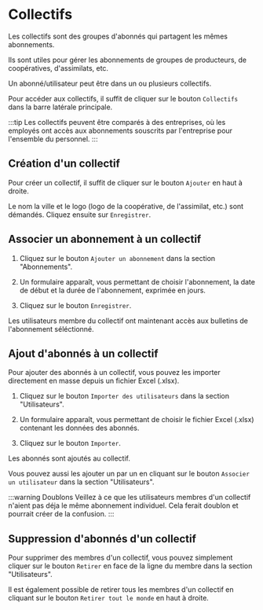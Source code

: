 # Collectifs

Les collectifs sont des groupes d'abonnés qui partagent les mêmes abonnements.

Ils sont utiles pour gérer les abonnements de groupes de producteurs, de coopératives, d'assimilats, etc.

Un abonné/utilisateur peut être dans un ou plusieurs collectifs.

Pour accéder aux collectifs, il suffit de cliquer sur le bouton `Collectifs` dans la barre latérale principale.

:::tip
Les collectifs peuvent être comparés à des entreprises, où les employés ont accès aux abonnements souscrits par l'entreprise pour l'ensemble du personnel.
:::

## Création d'un collectif

Pour créer un collectif, il suffit de cliquer sur le bouton `Ajouter` en haut à droite.

Le nom la ville et le logo (logo de la coopérative, de l'assimilat, etc.) sont démandés. Cliquez ensuite sur `Enregistrer`.

## Associer un abonnement à un collectif

1. Cliquez sur le bouton `Ajouter un abonnement` dans la section "Abonnements".

2. Un formulaire apparaît, vous permettant de choisir l'abonnement, la date de début et la durée de l'abonnement, exprimée en jours.

3. Cliquez sur le bouton `Enregistrer`.

Les utilisateurs membre du collectif ont maintenant accès aux bulletins de l'abonnement séléctionné.

## Ajout d'abonnés à un collectif

Pour ajouter des abonnés à un collectif, vous pouvez les importer directement en masse depuis un fichier Excel (.xlsx).

1. Cliquez sur le bouton `Importer des utilisateurs` dans la section "Utilisateurs".

2. Un formulaire apparaît, vous permettant de choisir le fichier Excel (.xlsx) contenant les données des abonnés.

3. Cliquez sur le bouton `Importer`.

Les abonnés sont ajoutés au collectif.

Vous pouvez aussi les ajouter un par un en cliquant sur le bouton `Associer un utilisateur` dans la section "Utilisateurs".

:::warning Doublons
Veillez à ce que les utilisateurs membres d'un collectif n'aient pas déja le même abonnement individuel. Cela ferait doublon et pourrait créer de la confusion.
:::


## Suppression d'abonnés d'un collectif

Pour supprimer des membres d'un collectif, vous pouvez simplement cliquer sur le bouton `Retirer` en face de la ligne du membre dans la section "Utilisateurs".

Il est également possible de retirer tous les membres d'un collectif en cliquant sur le bouton `Retirer tout le monde` en haut à droite.


